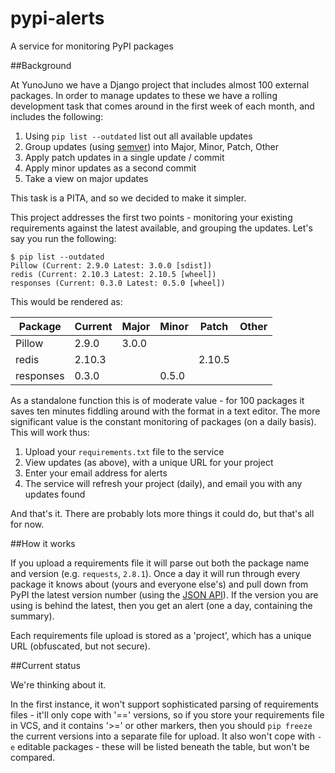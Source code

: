 # pypi-alerts

A service for monitoring PyPI packages

##Background

At YunoJuno we have a Django project that includes almost 100 external packages. In order to manage updates to these we have a rolling development task that comes around in the first week of each month, and includes the following:

1. Using `pip list --outdated` list out all available updates
2. Group updates (using [semver](http://semver.org/)) into Major, Minor, Patch, Other
3. Apply patch updates in a single update / commit
4. Apply minor updates as a second commit
5. Take a view on major updates

This task is a PITA, and so we decided to make it simpler.

This project addresses the first two points - monitoring your existing requirements against the latest available, and grouping the updates. Let's say you run the following:

```shell
$ pip list --outdated
Pillow (Current: 2.9.0 Latest: 3.0.0 [sdist])
redis (Current: 2.10.3 Latest: 2.10.5 [wheel])
responses (Current: 0.3.0 Latest: 0.5.0 [wheel])
```

This would be rendered as:

Package | Current | Major | Minor | Patch | Other
--------|---------|-------|-------|-------|-------
Pillow | 2.9.0 | 3.0.0
redis | 2.10.3 ||| 2.10.5
responses | 0.3.0 || 0.5.0 

As a standalone function this is of moderate value - for 100 packages it saves ten minutes fiddling around with the format in a text editor. The more significant value is the constant monitoring of packages (on a daily basis). This will work thus:

1. Upload your `requirements.txt` file to the service
2. View updates (as above), with a unique URL for your project
3. Enter your email address for alerts
4. The service will refresh your project (daily), and email you with any updates found

And that's it. There are probably lots more things it could do, but that's all for now.

##How it works

If you upload a requirements file it will parse out both the package name and version (e.g. `requests`, `2.8.1`). Once a day it will run through every package it knows about (yours and everyone else's) and pull down from PyPI the latest version number (using the [JSON API](https://wiki.python.org/moin/PyPIJSON)). If the version you are using is behind the latest, then you get an alert (one a day, containing the summary).

Each requirements file upload is stored as a 'project', which has a unique URL (obfuscated, but not secure).

##Current status

We're thinking about it.

In the first instance, it won't support sophisticated parsing of requirements files - it'll only cope with '==' versions, so if you store your requirements file in VCS, and it contains '>=' or other markers, then you should `pip freeze` the current versions into a separate file for upload. It also won't cope with `-e` editable packages - these will be listed beneath the table, but won't be compared.

  
